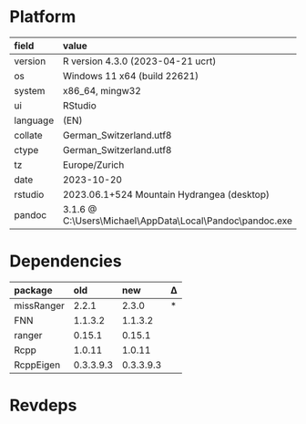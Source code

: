 # Platform

|field    |value                                                    |
|:--------|:--------------------------------------------------------|
|version  |R version 4.3.0 (2023-04-21 ucrt)                        |
|os       |Windows 11 x64 (build 22621)                             |
|system   |x86_64, mingw32                                          |
|ui       |RStudio                                                  |
|language |(EN)                                                     |
|collate  |German_Switzerland.utf8                                  |
|ctype    |German_Switzerland.utf8                                  |
|tz       |Europe/Zurich                                            |
|date     |2023-10-20                                               |
|rstudio  |2023.06.1+524 Mountain Hydrangea (desktop)               |
|pandoc   |3.1.6 @ C:\Users\Michael\AppData\Local\Pandoc\pandoc.exe |

# Dependencies

|package    |old       |new       |Δ  |
|:----------|:---------|:---------|:--|
|missRanger |2.2.1     |2.3.0     |*  |
|FNN        |1.1.3.2   |1.1.3.2   |   |
|ranger     |0.15.1    |0.15.1    |   |
|Rcpp       |1.0.11    |1.0.11    |   |
|RcppEigen  |0.3.3.9.3 |0.3.3.9.3 |   |

# Revdeps


